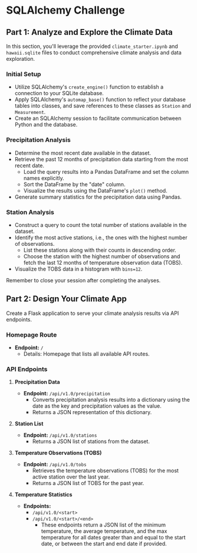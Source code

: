 # SQLAlchemy Challenge

## Part 1: Analyze and Explore the Climate Data

In this section, you'll leverage the provided `climate_starter.ipynb` and `hawaii.sqlite` files to conduct comprehensive climate analysis and data exploration.

### Initial Setup

- Utilize SQLAlchemy's `create_engine()` function to establish a connection to your SQLite database.
- Apply SQLAlchemy's `automap_base()` function to reflect your database tables into classes, and save references to these classes as `Station` and `Measurement`.
- Create an SQLAlchemy session to facilitate communication between Python and the database.

### Precipitation Analysis

- Determine the most recent date available in the dataset.
- Retrieve the past 12 months of precipitation data starting from the most recent date.
  - Load the query results into a Pandas DataFrame and set the column names explicitly.
  - Sort the DataFrame by the "date" column.
  - Visualize the results using the DataFrame's `plot()` method.
- Generate summary statistics for the precipitation data using Pandas.

### Station Analysis

- Construct a query to count the total number of stations available in the dataset.
- Identify the most active stations, i.e., the ones with the highest number of observations.
  - List these stations along with their counts in descending order.
  - Choose the station with the highest number of observations and fetch the last 12 months of temperature observation data (TOBS).
- Visualize the TOBS data in a histogram with `bins=12`.

Remember to close your session after completing the analyses.

## Part 2: Design Your Climate App

Create a Flask application to serve your climate analysis results via API endpoints.

### Homepage Route

- **Endpoint:** `/`
  - Details: Homepage that lists all available API routes.

### API Endpoints

1. **Precipitation Data**
   - **Endpoint:** `/api/v1.0/precipitation`
     - Converts precipitation analysis results into a dictionary using the date as the key and precipitation values as the value.
     - Returns a JSON representation of this dictionary.

2. **Station List**
   - **Endpoint:** `/api/v1.0/stations`
     - Returns a JSON list of stations from the dataset.

3. **Temperature Observations (TOBS)**
   - **Endpoint:** `/api/v1.0/tobs`
     - Retrieves the temperature observations (TOBS) for the most active station over the last year.
     - Returns a JSON list of TOBS for the past year.

4. **Temperature Statistics**
   - **Endpoints:**
     - `/api/v1.0/<start>`
     - `/api/v1.0/<start>/<end>`
       - These endpoints return a JSON list of the minimum temperature, the average temperature, and the max temperature for all dates greater than and equal to the start date, or between the start and end date if provided.
